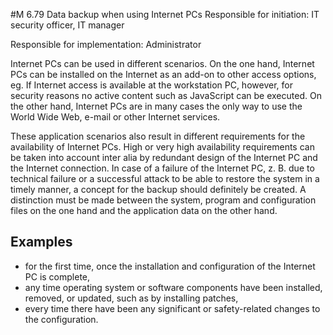 #M 6.79 Data backup when using Internet PCs
Responsible for initiation: IT security officer, IT manager

Responsible for implementation: Administrator

Internet PCs can be used in different scenarios. On the one hand, Internet PCs can be installed on the Internet as an add-on to other access options, eg. If Internet access is available at the workstation PC, however, for security reasons no active content such as JavaScript can be executed. On the other hand, Internet PCs are in many cases the only way to use the World Wide Web, e-mail or other Internet services.

These application scenarios also result in different requirements for the availability of Internet PCs. High or very high availability requirements can be taken into account inter alia by redundant design of the Internet PC and the Internet connection. In case of a failure of the Internet PC, z. B. due to technical failure or a successful attack to be able to restore the system in a timely manner, a concept for the backup should definitely be created. A distinction must be made between the system, program and configuration files on the one hand and the application data on the other hand.



## Examples 
* for the first time, once the installation and configuration of the Internet PC is complete,
* any time operating system or software components have been installed, removed, or updated, such as by installing patches,
* every time there have been any significant or safety-related changes to the configuration.




